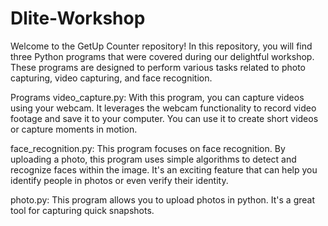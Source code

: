 # Dlite-Workshop
Welcome to the GetUp Counter repository! In this repository, you will find three Python programs that were covered during our delightful workshop. These programs are designed to perform various tasks related to photo capturing, video capturing, and face recognition.

Programs
video_capture.py: With this program, you can capture videos using your webcam. It leverages the webcam functionality to record video footage and save it to your computer. You can use it to create short videos or capture moments in motion.

face_recognition.py: This program focuses on face recognition. By uploading a photo, this program uses simple algorithms to detect and recognize faces within the image. It's an exciting feature that can help you identify people in photos or even verify their identity.

photo.py: This program allows you to upload photos in python. It's a great tool for capturing quick snapshots.
